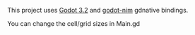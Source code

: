 This project uses [Godot 3.2](https://godotengine.org/) and [godot-nim](https://github.com/pragmagic/godot-nim) gdnative bindings.

You can change the cell/grid sizes in Main.gd
